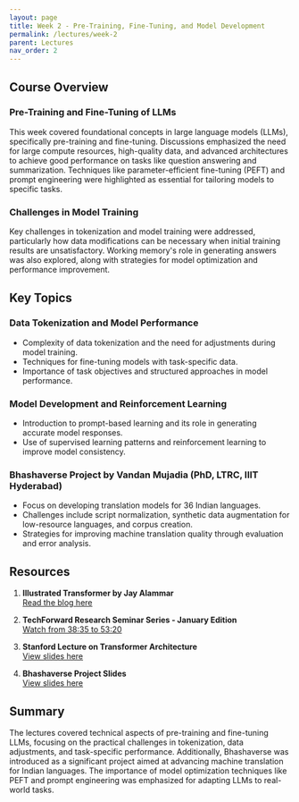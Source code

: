 ```yaml
---
layout: page
title: Week 2 - Pre-Training, Fine-Tuning, and Model Development
permalink: /lectures/week-2
parent: Lectures
nav_order: 2
---
```


## Course Overview

### Pre-Training and Fine-Tuning of LLMs
This week covered foundational concepts in large language models (LLMs), specifically pre-training and fine-tuning. Discussions emphasized the need for large compute resources, high-quality data, and advanced architectures to achieve good performance on tasks like question answering and summarization. Techniques like parameter-efficient fine-tuning (PEFT) and prompt engineering were highlighted as essential for tailoring models to specific tasks.

### Challenges in Model Training
Key challenges in tokenization and model training were addressed, particularly how data modifications can be necessary when initial training results are unsatisfactory. Working memory's role in generating answers was also explored, along with strategies for model optimization and performance improvement.

## Key Topics

### Data Tokenization and Model Performance
- Complexity of data tokenization and the need for adjustments during model training.
- Techniques for fine-tuning models with task-specific data.
- Importance of task objectives and structured approaches in model performance.

### Model Development and Reinforcement Learning
- Introduction to prompt-based learning and its role in generating accurate model responses.
- Use of supervised learning patterns and reinforcement learning to improve model consistency.

### Bhashaverse Project by Vandan Mujadia (PhD, LTRC, IIIT Hyderabad)
- Focus on developing translation models for 36 Indian languages.
- Challenges include script normalization, synthetic data augmentation for low-resource languages, and corpus creation.
- Strategies for improving machine translation quality through evaluation and error analysis.

## Resources

1. **Illustrated Transformer by Jay Alammar**  
   [Read the blog here](https://jalammar.github.io/illustrated-transformer/)

2. **TechForward Research Seminar Series - January Edition**  
   [Watch from 38:35 to 53:20](https://www.youtube.com/watch?v=gWOK7H0f_mg)

3. **Stanford Lecture on Transformer Architecture**  
   [View slides here](/assets/%20slides/2025-01-06.pdf)

4. **Bhashaverse Project Slides**  
   [View slides here](/assets/%20slides/Bhashaverse.pdf)

## Summary
The lectures covered technical aspects of pre-training and fine-tuning LLMs, focusing on the practical challenges in tokenization, data adjustments, and task-specific performance. Additionally, Bhashaverse was introduced as a significant project aimed at advancing machine translation for Indian languages. The importance of model optimization techniques like PEFT and prompt engineering was emphasized for adapting LLMs to real-world tasks.
